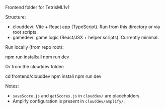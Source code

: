 Frontend folder for TetrisML1v1

Structure:

- clouddev/: Vite + React app (TypeScript). Run from this directory or via root scripts.
- gamedev/: game logic (React/JSX + helper scripts). Currently minimal.

Run locally (from repo root):

  npm run install:all
  npm run dev

Or from the clouddev folder:

  cd frontend/clouddev
  npm install
  npm run dev

Notes:
- `saveScore.js` and `getScores.js` in `clouddev/` are placeholders.
- Amplify configuration is present in `clouddev/amplify/`.
